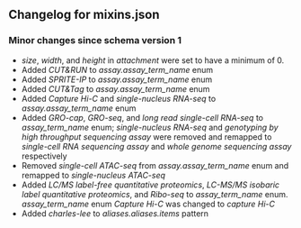 ## Changelog for mixins.json

### Minor changes since schema version 1

* *size*, *width*, and *height* in *attachment* were set to have a minimum of 0.
* Added *CUT&RUN* to *assay.assay_term_name* enum
* Added *SPRITE-IP* to *assay.assay_term_name* enum
* Added *CUT&Tag* to *assay.assay_term_name* enum
* Added *Capture Hi-C* and *single-nucleus RNA-seq* to *assay.assay_term_name* enum
* Added *GRO-cap*, *GRO-seq*, and *long read single-cell RNA-seq* to *assay_term_name* enum;  *single-nucleus RNA-seq* and *genotyping by high throughput sequencing assay* were removed and remapped to *single-cell RNA sequencing assay* and *whole genome sequencing assay* respectively
* Removed *single-cell ATAC-seq* from *assay.assay_term_name* enum and remapped to *single-nucleus ATAC-seq*
* Added *LC/MS label-free quantitative proteomics*, *LC-MS/MS isobaric label quantitative proteomics*, and *Ribo-seq* to *assay_term_name* enum. *assay_term_name* enum *Capture Hi-C* was changed to *capture Hi-C*
* Added *charles-lee* to *aliases.aliases.items* pattern
